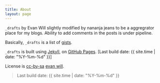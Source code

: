```yaml
---
title: About
layout: page
---
```


`_drafts` by Evan Will slightly modified by nananja jeans to be a aggregrator place for my blogs. Ability to add comments in the posts is under pipeline.

Basically, `_drafts` is a list of [gists](https://gist.github.com/). 


`_drafts` is built using [Jekyll](https://jekyllrb.com/), on [GitHub Pages](https://pages.github.com/).
[Last build date: {{ site.time | date: "%Y-%m-%d" }}]

License is <a href="https://creativecommons.org/licenses/by-sa/4.0/" target="_blank" title="license">cc-by-sa</a> [evan will](https://github.com/evanwill).



> Last build date: {{ site.time | date: "%Y-%m-%d" }}
